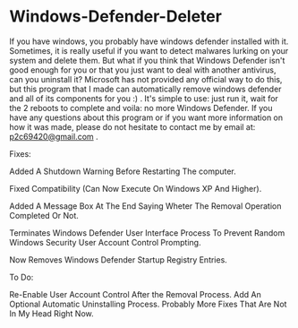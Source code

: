 # Windows-Defender-Deleter
If you have windows, you probably have windows defender installed with it. Sometimes, it is really useful if you want to detect malwares lurking on your system and delete them. But what if you think that Windows Defender isn't good enough for you or that you just want to deal with another antivirus, can you uninstall it? Microsoft has not provided any official way to do this, but this program that I made can automatically remove windows defender and all of its components for you :) . It's simple to use: just run it, wait for the 2 reboots to complete and voila: no more Windows Defender. If you have any questions about this program or if you want more information on how it was made, please do not hesitate to contact me by email at: p2c69420@gmail.com .


Fixes:


Added A Shutdown Warning Before Restarting The computer.


Fixed Compatibility (Can Now Execute On Windows XP And Higher).


Added A Message Box At The End Saying Wheter The Removal Operation Completed Or Not.


Terminates Windows Defender User Interface Process To Prevent Random Windows Security User Account Control Prompting.


Now Removes Windows Defender Startup Registry Entries.


To Do:


Re-Enable User Account Control After the Removal Process.
Add An Optional Automatic Uninstalling Process.
Probably More Fixes That Are Not In My Head Right Now.
